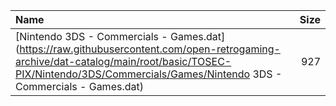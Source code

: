 |Name|Size|
|:---|---:|
|[Nintendo 3DS - Commercials - Games.dat](https://raw.githubusercontent.com/open-retrogaming-archive/dat-catalog/main/root/basic/TOSEC-PIX/Nintendo/3DS/Commercials/Games/Nintendo 3DS - Commercials - Games.dat)|927|
